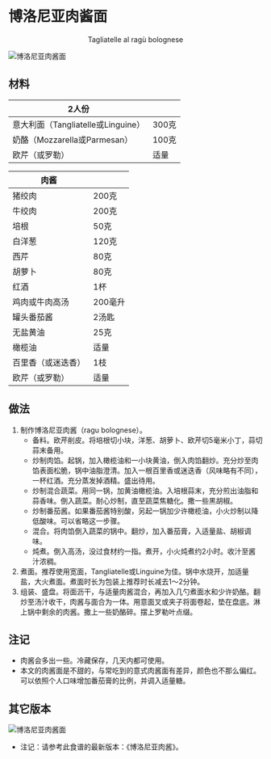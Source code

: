 # 博洛尼亚肉酱面

<center>Tagliatelle al ragù bolognese</center>

![博洛尼亚肉酱面](../Images/博洛尼亚肉酱面.jpg)

## 材料

| 2人份 |   |
| --- | --- |
| 意大利面（Tangliatelle或Linguine） | 300克 |
| 奶酪（Mozzarella或Parmesan） | 100克 |
| 欧芹（或罗勒） | 适量 |

| 肉酱 |   |
| --- | --- |
| 猪绞肉 | 200克 |
| 牛绞肉 | 200克 |
| 培根 | 50克 |
| 白洋葱 | 120克 |
| 西芹 | 80克 |
| 胡萝卜 | 80克 |
| 红酒 | 1杯 |
| 鸡肉或牛肉高汤 | 200毫升 |
| 罐头番茄酱 | 2汤匙 |
| 无盐黄油 | 25克 |
| 橄榄油 | 适量 |
| 百里香（或迷迭香） | 1枝 |
| 欧芹（或罗勒） | 适量 |

## 做法

1. 制作博洛尼亚肉酱（ragu bolognese）。
	- 备料。欧芹削皮。将培根切小块，洋葱、胡萝卜、欧芹切5毫米小丁，蒜切蒜末备用。
	- 炒制肉馅。起锅，加入橄榄油和一小块黄油，倒入肉馅翻炒。充分炒至肉馅表面松脆，锅中油脂澄清。加入一根百里香或迷迭香（风味略有不同），一杯红酒。充分蒸发掉酒精。盛出待用。
	- 炒制混合蔬菜。用同一锅，加黄油橄榄油。入培根蒜末，充分煎出油脂和蒜香味。倒入蔬菜。耐心炒制，直至蔬菜焦糖化。撒一些黑胡椒。
	- 炒制番茄酱。如果番茄酱特别酸，另起一锅加少许橄榄油，小火炒制以降低酸味。可以省略这一步骤。
	- 混合。将肉馅倒入蔬菜的锅中。翻炒，加入番茄膏，入适量盐、胡椒调味。
	- 炖煮。倒入高汤，没过食材约一指。煮开，小火炖煮约2小时。收汁至酱汁浓稠。
2. 煮面。推荐使用宽面，Tangliatelle或Linguine为佳。锅中水烧开，加适量盐，大火煮面。煮面时长为包装上推荐时长减去1～2分钟。
3. 组装、盛盘。将面沥干，与适量肉酱混合，再加入几勺煮面水和少许奶酪。翻炒至汤汁收干，肉酱与面合为一体。用意面叉或夹子将面卷起，垫在盘底。淋上锅中剩余的肉酱。撒上一些奶酪碎。摆上罗勒叶点缀。

## 注记

- 肉酱会多出一些。冷藏保存，几天内都可使用。
- 本文的肉酱面是不甜的，与常吃到的意式肉酱面有差异，颜色也不那么偏红。可以依照个人口味增加番茄膏的比例，并调入适量糖。

## 其它版本

![博洛尼亚肉酱面](../Images/博洛尼亚肉酱面_211226.jpg)

- 注记：请参考此食谱的最新版本：《博洛尼亚肉酱》。